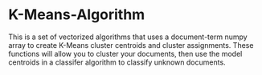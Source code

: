 # K-Means-Algorithm
This is a set of vectorized algorithms that uses a document-term numpy array to create K-Means cluster centroids and cluster assignments. 
These functions will allow you to cluster your documents, then use the model centroids in a classifer algorithm to classify unknown 
documents.
